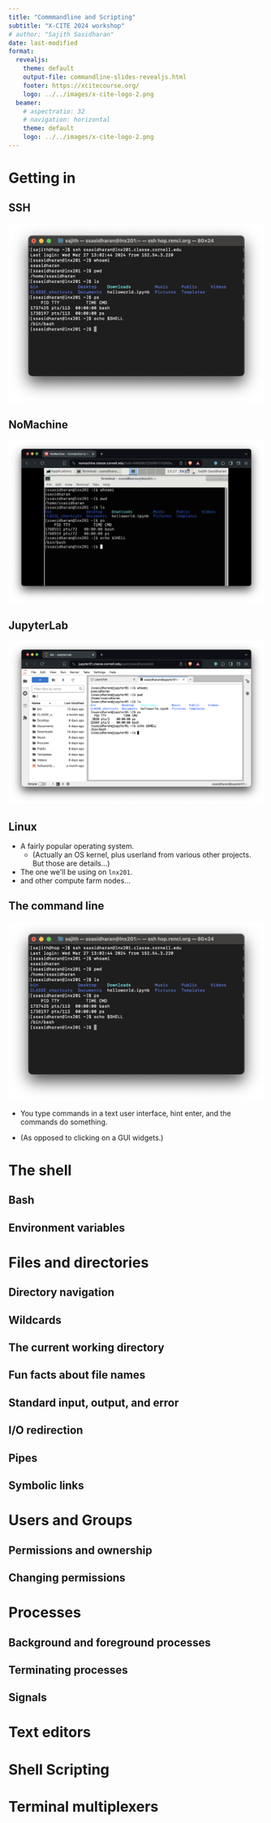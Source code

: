 ```yaml
---
title: "Commmandline and Scripting"
subtitle: "X-CITE 2024 workshop"
# author: "Sajith Sasidharan"
date: last-modified
format:
  revealjs:
    theme: default
    output-file: commandline-slides-revealjs.html
    footer: https://xcitecourse.org/
    logo: ../../images/x-cite-logo-2.png
  beamer:
    # aspectratio: 32
    # navigation: horizontal
    theme: default
    logo: ../../images/x-cite-logo-2.png
---
```


# Getting in

## SSH

![](lnx201.png)

## NoMachine

![](nomachine.png)

## JupyterLab

![](jupyter01.png)

## Linux

- A fairly popular operating system.
  - (Actually an OS kernel, plus userland from various other projects.
    But those are details...)
- The one we'll be using on `lnx201`.
- and other compute farm nodes...


## The command line

![](lnx201.png)

- You type commands in a text user interface, hint enter, and the
commands do something.

- (As opposed to clicking on a GUI widgets.)


# The shell

## Bash

## Environment variables

# Files and directories

## Directory navigation

## Wildcards

## The current working directory

## Fun facts about file names

## Standard input, output, and error

## I/O redirection

## Pipes

## Symbolic links

# Users and Groups

## Permissions and ownership

## Changing permissions


# Processes

## Background and foreground processes

## Terminating processes

## Signals

# Text editors

# Shell Scripting

# Terminal multiplexers
